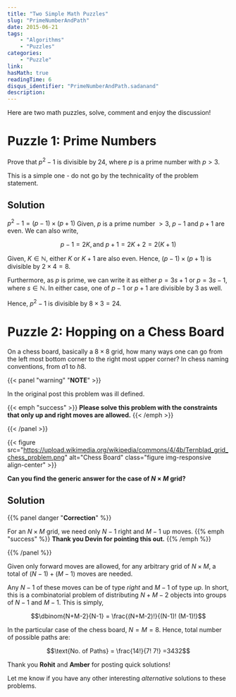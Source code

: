 ```yaml
---
title: "Two Simple Math Puzzles"
slug: "PrimeNumberAndPath"
date: 2015-06-21
tags:
    - "Algorithms"
    - "Puzzles"
categories:
    - "Puzzle"
link:
hasMath: true
readingTime: 6
disqus_identifier: "PrimeNumberAndPath.sadanand"
description:
---
```


Here are two math puzzles, solve, comment and enjoy the discussion!

<!--more-->

<!--toc-->

Puzzle 1: Prime Numbers
=======================

Prove that $p^2-1$ is divisible by 24, where $p$ is a prime number with
$p>3$.

This is a simple one - do not go by the technicality of the problem
statement.

Solution
---------

$p^2-1 = (p-1)\times (p+1)$ Given, $p$ is a prime number $>3$, $p-1$ and
$p+1$ are even. We can also write,

$$p-1=2K, \text{and } p+1=2K+2=2(K+1)$$

Given, $K \in \mathbb{N}$, either $K$ or $K+1$ are also even. Hence,
$(p-1)\times (p+1)$ is divisible by $2\times 4 = 8$.

Furthermore, as $p$ is prime, we can write it as either $p = 3s+1$ or
$p = 3s-1$, where $s \in \mathbb{N}$. In either case, one of $p-1$ or
$p+1$ are divisible by 3 as well.

Hence, $p^2-1$ is divisible by $8\times 3 = 24$.

Puzzle 2: Hopping on a Chess Board
==================================

On a chess board, basically a $8\times 8$ grid, how many ways one can go
from the left most bottom corner to the right most upper corner? In
chess naming conventions, from $a1$ to $h8$.

{{< panel "warning" "**NOTE**" >}}

In the original post this problem was ill defined.

{{< emph "success" >}}
**Please solve this problem with the constraints that only up and right moves are allowed.**
{{< /emph >}}

{{< /panel >}}

{{< figure src="https://upload.wikimedia.org/wikipedia/commons/4/4b/Ternblad_grid_chess_problem.png" alt="Chess Board" class="figure img-responsive align-center" >}}

**Can you find the generic answer for the case of $N\times M$ grid?**

Solution
----------

{{% panel danger "**Correction**" %}}

For an $N\times M$ grid, we need only $N-1$ right and $M-1$ up moves.
{{% emph "success" %}}
__Thank you Devin for pointing this out.__
{{% /emph %}}

{{% /panel %}}

Given only forward moves are allowed, for any arbitrary grid of
$N\times M$, a total of $(N-1) + (M-1)$ moves are needed.

Any $N-1$ of these moves can be of type *right* and $M-1$ of type *up*.
In short, this is a combinatorial problem of distributing $N+M-2$
objects into groups of $N-1$ and $M-1$. This is simply,

$$\dbinom{N+M-2}{N-1} = \frac{(N+M-2)!}{(N-1)! (M-1)!}$$

In the particular case of the chess board, $N = M = 8$. Hence, total
number of possible paths are:

$$\text{No. of Paths} = \frac{14!}{7! 7!} =3432$$

Thank you __Rohit__ and __Amber__ for posting quick solutions!

Let me know if you have any other interesting *alternative* solutions to
these problems.
